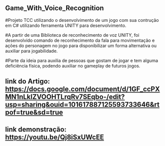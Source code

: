 ## Game_With_Voice_Recognition

#Projeto TCC utilizando o desenvolvimento de um jogo com sua contrução em C# utilizando ferramenta UNITY para desenvolvimento.

#A partir de uma Biblioteca de reconhecimento de voz UNITY, foi desenvolvido comando de reconhecimento da fala para movimentação e ações do personagem no jogo para disponibilizar um forma alternativa ou auxiliar para jogabilidade.

#Parte da ideia para auxilia de pessoas que gostam de jogar e tem alguma deficiência física, podendo auxiliar no gameplay de futuros jogos.

## link do Artigo: https://docs.google.com/document/d/1GF_ccPXMN1nLklZVOOHTLrqRv7SEqbo-/edit?usp=sharing&ouid=101617887125593733646&rtpof=true&sd=true
## link demonstração: https://youtu.be/Qj8iSxUWcEE
